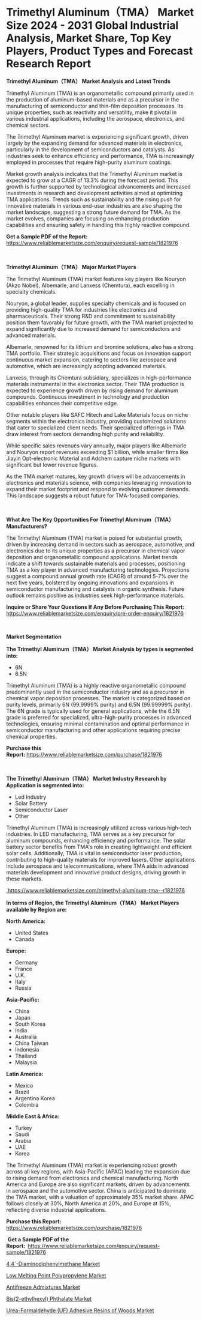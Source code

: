 <p><h1>Trimethyl Aluminum（TMA） Market Size 2024 - 2031 Global Industrial Analysis, Market Share, Top Key Players, Product Types and Forecast Research Report</h1></p><p><strong>Trimethyl Aluminum（TMA） Market Analysis and Latest Trends</strong></p>
<p><p>Trimethyl Aluminum (TMA) is an organometallic compound primarily used in the production of aluminum-based materials and as a precursor in the manufacturing of semiconductor and thin-film deposition processes. Its unique properties, such as reactivity and versatility, make it pivotal in various industrial applications, including the aerospace, electronics, and chemical sectors. </p><p>The Trimethyl Aluminum market is experiencing significant growth, driven largely by the expanding demand for advanced materials in electronics, particularly in the development of semiconductors and catalysts. As industries seek to enhance efficiency and performance, TMA is increasingly employed in processes that require high-purity aluminum coatings.</p><p>Market growth analysis indicates that the Trimethyl Aluminum market is expected to grow at a CAGR of 13.3% during the forecast period. This growth is further supported by technological advancements and increased investments in research and development activities aimed at optimizing TMA applications. Trends such as sustainability and the rising push for innovative materials in various end-user industries are also shaping the market landscape, suggesting a strong future demand for TMA. As the market evolves, companies are focusing on enhancing production capabilities and ensuring safety in handling this highly reactive compound.</p></p>
<p><strong>Get a Sample PDF of the Report:&nbsp;</strong> <a href="https://www.reliablemarketsize.com/enquiry/request-sample/1821976?utm_campaign=1592&utm_medium=2&utm_source=Github&utm_content=ia&utm_term=15102024&utm_id=trimethyl-aluminumtma">https://www.reliablemarketsize.com/enquiry/request-sample/1821976</a></p>
<p>&nbsp;</p>
<p><strong>Trimethyl Aluminum（TMA） Major Market Players</strong></p>
<p><p>The Trimethyl Aluminum (TMA) market features key players like Nouryon (Akzo Nobel), Albemarle, and Lanxess (Chemtura), each excelling in specialty chemicals. </p><p>Nouryon, a global leader, supplies specialty chemicals and is focused on providing high-quality TMA for industries like electronics and pharmaceuticals. Their strong R&D and commitment to sustainability position them favorably for future growth, with the TMA market projected to expand significantly due to increased demand for semiconductors and advanced materials.</p><p>Albemarle, renowned for its lithium and bromine solutions, also has a strong TMA portfolio. Their strategic acquisitions and focus on innovation support continuous market expansion, catering to sectors like aerospace and automotive, which are increasingly adopting advanced materials.</p><p>Lanxess, through its Chemtura subsidiary, specializes in high-performance materials instrumental in the electronics sector. Their TMA production is expected to experience growth driven by rising demand for aluminum compounds. Continuous investment in technology and production capabilities enhances their competitive edge.</p><p>Other notable players like SAFC Hitech and Lake Materials focus on niche segments within the electronics industry, providing customized solutions that cater to specialized client needs. Their specialized offerings in TMA draw interest from sectors demanding high purity and reliability.</p><p>While specific sales revenues vary annually, major players like Albemarle and Nouryon report revenues exceeding $1 billion, while smaller firms like Jiayin Opt-electronic Material and Adchem capture niche markets with significant but lower revenue figures.</p><p>As the TMA market matures, key growth drivers will be advancements in electronics and materials science, with companies leveraging innovation to expand their market footprint and respond to evolving customer demands. This landscape suggests a robust future for TMA-focused companies.</p></p>
<p>&nbsp;</p>
<p><strong>What Are The Key Opportunities For Trimethyl Aluminum（TMA） Manufacturers?</strong></p>
<p><p>The Trimethyl Aluminum (TMA) market is poised for substantial growth, driven by increasing demand in sectors such as aerospace, automotive, and electronics due to its unique properties as a precursor in chemical vapor deposition and organometallic compound applications. Market trends indicate a shift towards sustainable materials and processes, positioning TMA as a key player in advanced manufacturing technologies. Projections suggest a compound annual growth rate (CAGR) of around 5-7% over the next five years, bolstered by ongoing innovations and expansions in semiconductor manufacturing and catalysts in organic synthesis. Future outlook remains positive as industries seek high-performance materials.</p></p>
<p><strong>Inquire or Share Your Questions If Any Before Purchasing This Report:</strong> <a href="https://www.reliablemarketsize.com/enquiry/pre-order-enquiry/1821976?utm_campaign=1592&utm_medium=2&utm_source=Github&utm_content=ia&utm_term=15102024&utm_id=trimethyl-aluminumtma">https://www.reliablemarketsize.com/enquiry/pre-order-enquiry/1821976</a></p>
<p>&nbsp;</p>
<p><strong>Market Segmentation</strong></p>
<p><strong>The Trimethyl Aluminum（TMA） Market Analysis by types is segmented into:</strong></p>
<p><ul><li>6N</li><li>6.5N</li></ul></p>
<p><p>Trimethyl Aluminum (TMA) is a highly reactive organometallic compound predominantly used in the semiconductor industry and as a precursor in chemical vapor deposition processes. The market is categorized based on purity levels, primarily 6N (99.9999% purity) and 6.5N (99.99999% purity). The 6N grade is typically used for general applications, while the 6.5N grade is preferred for specialized, ultra-high-purity processes in advanced technologies, ensuring minimal contamination and optimal performance in semiconductor manufacturing and other applications requiring precise chemical properties.</p></p>
<p><strong>Purchase this Report:&nbsp;</strong><a href="https://www.reliablemarketsize.com/purchase/1821976?utm_campaign=1592&utm_medium=2&utm_source=Github&utm_content=ia&utm_term=15102024&utm_id=trimethyl-aluminumtma">https://www.reliablemarketsize.com/purchase/1821976</a></p>
<p>&nbsp;</p>
<p><strong>The Trimethyl Aluminum（TMA） Market Industry Research by Application is segmented into:</strong></p>
<p><ul><li>Led Industry</li><li>Solar Battery</li><li>Semiconductor Laser</li><li>Other</li></ul></p>
<p><p>Trimethyl Aluminum (TMA) is increasingly utilized across various high-tech industries. In LED manufacturing, TMA serves as a key precursor for aluminum compounds, enhancing efficiency and performance. The solar battery sector benefits from TMA's role in creating lightweight and efficient solar cells. Additionally, TMA is vital in semiconductor laser production, contributing to high-quality materials for improved lasers. Other applications include aerospace and telecommunications, where TMA aids in advanced materials development and innovative product designs, driving growth in these markets.</p></p>
<p><a href="https://www.reliablemarketsize.com/trimethyl-aluminum-tma--r1821976?utm_campaign=1592&utm_medium=2&utm_source=Github&utm_content=ia&utm_term=15102024&utm_id=trimethyl-aluminumtma">&nbsp;https://www.reliablemarketsize.com/trimethyl-aluminum-tma--r1821976</a></p>
<p><strong>In terms of Region, the Trimethyl Aluminum（TMA） Market Players available by Region are:</strong></p>
<p>
    <p> <strong> North America: </strong>
        <ul>
            <li>United States</li>
            <li>Canada</li>
        </ul>
        </p> 
    <p> <strong> Europe: </strong>
        <ul>
            <li>Germany</li>
            <li>France</li>
            <li>U.K.</li>
            <li>Italy</li>
            <li>Russia</li>
        </ul>
        </p> 
    <p> <strong> Asia-Pacific: </strong>
        <ul>
            <li>China</li>
            <li>Japan</li>
            <li>South Korea</li>
            <li>India</li>
            <li>Australia</li>
            <li>China Taiwan</li>
            <li>Indonesia</li>
            <li>Thailand</li>
            <li>Malaysia</li>
        </ul>
        </p> 
    <p> <strong> Latin America: </strong>
        <ul>
            <li>Mexico</li>
            <li>Brazil</li>
            <li>Argentina Korea</li>
            <li>Colombia</li>
        </ul>
        </p> 
    <p> <strong> Middle East & Africa: </strong>
        <ul>
            <li>Turkey</li>
            <li>Saudi</li>
            <li>Arabia</li>
            <li>UAE</li>
            <li>Korea</li>
        </ul>
    </p>
    </p>
<p><p>The Trimethyl Aluminum (TMA) market is experiencing robust growth across all key regions, with Asia-Pacific (APAC) leading the expansion due to rising demand from electronics and chemical manufacturing. North America and Europe are also significant markets, driven by advancements in aerospace and the automotive sector. China is anticipated to dominate the TMA market, with a valuation of approximately 35% market share. APAC follows closely at 30%, North America at 20%, and Europe at 15%, reflecting diverse industrial applications.</p></p>
<p><strong>Purchase this Report: </strong><a href="https://www.reliablemarketsize.com/purchase/1821976?utm_campaign=1592&utm_medium=2&utm_source=Github&utm_content=ia&utm_term=15102024&utm_id=trimethyl-aluminumtma">https://www.reliablemarketsize.com/purchase/1821976</a></p>
<p>&nbsp;<strong>Get a Sample PDF of the Report:&nbsp;&nbsp;</strong><a href="https://www.reliablemarketsize.com/enquiry/request-sample/1821976?utm_campaign=1592&utm_medium=2&utm_source=Github&utm_content=ia&utm_term=15102024&utm_id=trimethyl-aluminumtma">https://www.reliablemarketsize.com/enquiry/request-sample/1821976</a></p>
<p><strong></strong></p>
<p><p><a href="https://www.linkedin.com/pulse/44-diaminodiphenylmethane-industry-insights-report-analyzing-yhtef?trk=public_post_embed_feed-article-content&utm_campaign=1592&utm_medium=2&utm_source=Github&utm_content=ia&utm_term=15102024&utm_id=trimethyl-aluminumtma">4,4`-Diaminodiphenylmethane Market</a></p><p><a href="https://www.linkedin.com/pulse/regional-adaptations-global-low-melting-point-polypropylene-9mowf?trk=public_post_embed_feed-article-content&utm_campaign=1592&utm_medium=2&utm_source=Github&utm_content=ia&utm_term=15102024&utm_id=trimethyl-aluminumtma">Low Melting Point Polypropylene Market</a></p><p><a href="https://www.linkedin.com/pulse/antifreeze-admixtures-market-opportunities-emerging-global-ptxuf?utm_campaign=1592&utm_medium=2&utm_source=Github&utm_content=ia&utm_term=15102024&utm_id=trimethyl-aluminumtma">Antifreeze Admixtures Market</a></p><p><a href="https://www.linkedin.com/pulse/investing-bis2-ethylhexyl-phthalate-market-trends-leading-ehivf?trk=public_post_embed_feed-article-content&utm_campaign=1592&utm_medium=2&utm_source=Github&utm_content=ia&utm_term=15102024&utm_id=trimethyl-aluminumtma">Bis(2-ethylhexyl) Phthalate Market</a></p><p><a href="https://www.linkedin.com/pulse/future-urea-formaldehyde-uf-adhesive-resins-woods-market-9nhwf?trk=public_post_embed_feed-article-content&utm_campaign=1592&utm_medium=2&utm_source=Github&utm_content=ia&utm_term=15102024&utm_id=trimethyl-aluminumtma">Urea-Formaldehyde (UF) Adhesive Resins of Woods Market</a></p></p>